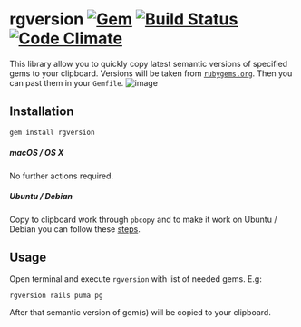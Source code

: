 # rgversion [![Gem](https://img.shields.io/gem/v/rgversion.svg)](https://rubygems.org/gems/rgversion) [![Build Status](https://img.shields.io/travis/vavgustov/rgversion/master.svg)](https://travis-ci.org/vavgustov/rgversion) [![Code Climate](https://img.shields.io/codeclimate/github/vavgustov/rgversion.svg)](https://codeclimate.com/github/vavgustov/rgversion)
 
This library allow you to quickly copy latest semantic versions of specified gems to your clipboard. Versions will be taken from [`rubygems.org`](https://rubygems.org/). Then you can past them in your `Gemfile`.
![image](https://user-images.githubusercontent.com/312873/28492511-d2dbf140-6f0d-11e7-9912-beb8b94a1ca7.png)

## Installation

```bash
gem install rgversion
```

##### macOS / OS X
No further actions required.

##### Ubuntu / Debian
Copy to clipboard work through ``pbcopy`` and to make it work on Ubuntu / Debian you can follow these [steps](https://coderwall.com/p/oaaqwq/pbcopy-on-ubuntu-linux). 

## Usage
Open terminal and execute ``rgversion`` with list of needed gems. E.g:

```
rgversion rails puma pg
```

After that semantic version of gem(s) will be copied to your clipboard. 